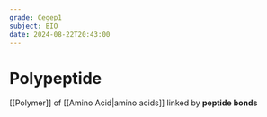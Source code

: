 ```yaml
---
grade: Cegep1
subject: BIO
date: 2024-08-22T20:43:00
---
```


# Polypeptide

[[Polymer]] of [[Amino Acid|amino acids]] linked by **peptide bonds**